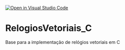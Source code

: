 [![Open in Visual Studio Code](https://classroom.github.com/assets/open-in-vscode-718a45dd9cf7e7f842a935f5ebbe5719a5e09af4491e668f4dbf3b35d5cca122.svg)](https://classroom.github.com/online_ide?assignment_repo_id=11561676&assignment_repo_type=AssignmentRepo)
# RelogiosVetoriais_C
Base para a implementação de relógios vetoriais em C
